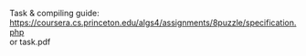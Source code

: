 Task & compiling guide: \
https://coursera.cs.princeton.edu/algs4/assignments/8puzzle/specification.php \
or task.pdf
